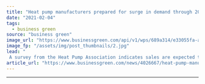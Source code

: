 ```yaml
---
title: "Heat pump manufacturers prepared for surge in demand through 2021"
date: "2021-02-04"
tags: 
  - business green
source: "business green"
image_url: "https://www.businessgreen.com/api/v1/wps/689a314/e33055fa-a235-4da0-a459-dbc576d40279/5/heat-pumps-KangeStudio-185x114.jpg"
image_fp: "/assets/img/post_thumbnails/2.jpg"
lead: "
 A survey from the Heat Pump Association indicates sales are expected to double across the industry over the next year ..."
article_url: "https://www.businessgreen.com/news/4026667/heat-pump-manufacturers-prepared-surge-demand-2021"
---
```


---
